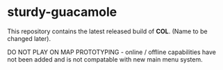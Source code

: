 # sturdy-guacamole
This repository contains the latest released build of **COL**.
(Name to be changed later).

DO NOT PLAY ON MAP PROTOTYPING - online / offline capabilities have not been added and is not compatable with new main menu system.
